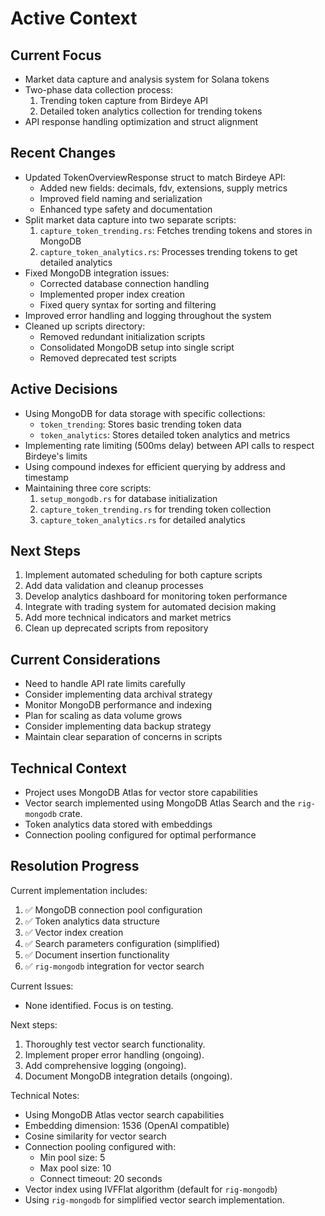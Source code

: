 # Active Context

## Current Focus

- Market data capture and analysis system for Solana tokens
- Two-phase data collection process:
  1. Trending token capture from Birdeye API
  2. Detailed token analytics collection for trending tokens
- API response handling optimization and struct alignment

## Recent Changes

- Updated TokenOverviewResponse struct to match Birdeye API:
  - Added new fields: decimals, fdv, extensions, supply metrics
  - Improved field naming and serialization
  - Enhanced type safety and documentation
- Split market data capture into two separate scripts:
  1. `capture_token_trending.rs`: Fetches trending tokens and stores in MongoDB
  2. `capture_token_analytics.rs`: Processes trending tokens to get detailed analytics
- Fixed MongoDB integration issues:
  - Corrected database connection handling
  - Implemented proper index creation
  - Fixed query syntax for sorting and filtering
- Improved error handling and logging throughout the system
- Cleaned up scripts directory:
  - Removed redundant initialization scripts
  - Consolidated MongoDB setup into single script
  - Removed deprecated test scripts

## Active Decisions

- Using MongoDB for data storage with specific collections:
  - `token_trending`: Stores basic trending token data
  - `token_analytics`: Stores detailed token analytics and metrics
- Implementing rate limiting (500ms delay) between API calls to respect Birdeye's limits
- Using compound indexes for efficient querying by address and timestamp
- Maintaining three core scripts:
  1. `setup_mongodb.rs` for database initialization
  2. `capture_token_trending.rs` for trending token collection
  3. `capture_token_analytics.rs` for detailed analytics

## Next Steps

1. Implement automated scheduling for both capture scripts
2. Add data validation and cleanup processes
3. Develop analytics dashboard for monitoring token performance
4. Integrate with trading system for automated decision making
5. Add more technical indicators and market metrics
6. Clean up deprecated scripts from repository

## Current Considerations

- Need to handle API rate limits carefully
- Consider implementing data archival strategy
- Monitor MongoDB performance and indexing
- Plan for scaling as data volume grows
- Consider implementing data backup strategy
- Maintain clear separation of concerns in scripts

## Technical Context

- Project uses MongoDB Atlas for vector store capabilities
- Vector search implemented using MongoDB Atlas Search and the `rig-mongodb` crate.
- Token analytics data stored with embeddings
- Connection pooling configured for optimal performance

## Resolution Progress

Current implementation includes:

1. ✅ MongoDB connection pool configuration
2. ✅ Token analytics data structure
3. ✅ Vector index creation
4. ✅ Search parameters configuration (simplified)
5. ✅ Document insertion functionality
6. ✅ `rig-mongodb` integration for vector search

Current Issues:

- None identified.  Focus is on testing.

Next steps:

1. Thoroughly test vector search functionality.
2. Implement proper error handling (ongoing).
3. Add comprehensive logging (ongoing).
4. Document MongoDB integration details (ongoing).

Technical Notes:

- Using MongoDB Atlas vector search capabilities
- Embedding dimension: 1536 (OpenAI compatible)
- Cosine similarity for vector search
- Connection pooling configured with:
  - Min pool size: 5
  - Max pool size: 10
  - Connect timeout: 20 seconds
- Vector index using IVFFlat algorithm (default for `rig-mongodb`)
- Using `rig-mongodb` for simplified vector search implementation.
